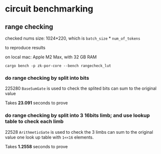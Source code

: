 # circuit benchmarking
## range checking
checked nums size: 1024*220, which is `batch_size` * `num_of_tokens`


to reproduce results

on local mac: Apple M2 Max, with 32 GB RAM
```
cargo bench -p zk-por-core --bench rangecheck_lut
```

### do range checking by split into bits

225280 `BaseSumGate` is used to check the splited bits can sum to the original value

Takes **23.091** seconds to prove

### do range checking by split into 3 16bits limb; and use lookup table to check each limb

22528 `ArithmeticGate` is used to check the 3 limbs can sum to the original value
one look up table with `1<<16` elements.

Takes **1.2558** seconds to prove